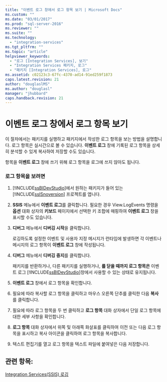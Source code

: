 ```yaml
---
title: "이벤트 로그 창에서 로그 항목 보기 | Microsoft Docs"
ms.custom: ""
ms.date: "03/01/2017"
ms.prod: "sql-server-2016"
ms.reviewer: ""
ms.suite: ""
ms.technology: 
  - "integration-services"
ms.tgt_pltfrm: ""
ms.topic: "article"
helpviewer_keywords: 
  - "로그 [Integration Services], 보기"
  - "Integration Services 패키지, 로그"
  - "패키지 [Integration Services], 로그"
ms.assetid: c02123c3-67fc-4370-ad14-91ed259f1873
caps.latest.revision: 21
author: "douglaslMS"
ms.author: "douglasl"
manager: "jhubbard"
caps.handback.revision: 21
---
```

# 이벤트 로그 창에서 로그 항목 보기
  이 절차에서는 패키지를 실행하고 패키지에서 작성한 로그 항목을 보는 방법을 설명합니다. 로그 항목은 실시간으로 볼 수 있습니다. **이벤트 로그** 창에 기록된 로그 항목을 상세히 분석할 수 있게 복사하여 저장할 수도 있습니다.  
  
 항목을 **이벤트 로그** 창에 쓰기 위해 로그 항목을 로그에 쓰지 않아도 됩니다.  
  
### 로그 항목을 보려면  
  
1.  [!INCLUDE[ssBIDevStudio](../../includes/ssbidevstudio-md.md)]에서 원하는 패키지가 들어 있는 [!INCLUDE[ssISnoversion](../../includes/ssisnoversion-md.md)] 프로젝트를 엽니다.  
  
2.  **SSIS** 메뉴에서 **이벤트 로그**를 클릭합니다. 필요한 경우 View.LogEvents 명령을 **옵션** 대화 상자의 **키보드** 페이지에서 선택한 키 조합에 매핑하여 **이벤트 로그** 창을 표시할 수도 있습니다.  
  
3.  **디버그** 메뉴에서 **디버깅 시작**을 클릭합니다.  
  
     로깅하도록 설정한 이벤트 및 사용자 지정 메시지가 런타임에 발생하면 각 이벤트나 메시지의 로그 항목이 **이벤트 로그** 창에 작성됩니다.  
  
4.  **디버그** 메뉴에서 **디버깅 중지**를 클릭합니다.  
  
     패키지를 반환하거나, 다른 패키지를 실행하거나, **를 닫을 때까지 로그 항목은** 이벤트 로그 [!INCLUDE[ssBIDevStudio](../../includes/ssbidevstudio-md.md)]창에서 사용할 수 있는 상태로 유지됩니다.  
  
5.  **이벤트 로그** 창에서 로그 항목을 확인합니다.  
  
6.  필요에 따라 복사할 로그 항목을 클릭하고 마우스 오른쪽 단추를 클릭한 다음 **복사**를 클릭합니다.  
  
7.  필요에 따라 로그 항목을 두 번 클릭하고 **로그 항목** 대화 상자에서 단일 로그 항목에 대한 세부 사항을 확인합니다.  
  
8.  **로그 항목** 대화 상자에서 위쪽 및 아래쪽 화살표를 클릭하여 이전 또는 다음 로그 항목을 표시하고 복사 아이콘을 클릭하여 로그 항목을 복사합니다.  
  
9. 텍스트 편집기를 열고 로그 항목을 텍스트 파일에 붙여넣은 다음 저장합니다.  
  
## 관련 항목:  
 [Integration Services&#40;SSIS&#41; 로깅](../../integration-services/performance/integration-services-ssis-logging.md)  
  
  